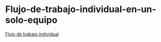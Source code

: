 # Flujo-de-trabajo-individual-en-un-solo-equipo





[Flujo de trabajo individual](https://docs.google.com/presentation/d/1gwYIJnx6jdW56KEhpLG08pRlmnEv3uMF8d4ft9KGYLw/edit?usp=sharing)
